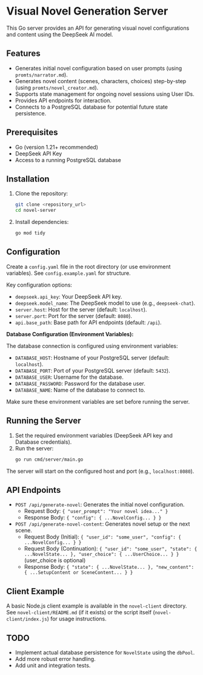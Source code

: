 # Visual Novel Generation Server

This Go server provides an API for generating visual novel configurations and content using the DeepSeek AI model.

## Features

-   Generates initial novel configuration based on user prompts (using `promts/narrator.md`).
-   Generates novel content (scenes, characters, choices) step-by-step (using `promts/novel_creator.md`).
-   Supports state management for ongoing novel sessions using User IDs.
-   Provides API endpoints for interaction.
-   Connects to a PostgreSQL database for potential future state persistence.

## Prerequisites

-   Go (version 1.21+ recommended)
-   DeepSeek API Key
-   Access to a running PostgreSQL database

## Installation

1.  Clone the repository:
    ```bash
    git clone <repository_url>
    cd novel-server
    ```
2.  Install dependencies:
    ```bash
    go mod tidy
    ```

## Configuration

Create a `config.yaml` file in the root directory (or use environment variables). See `config.example.yaml` for structure.

Key configuration options:

-   `deepseek.api_key`: Your DeepSeek API key.
-   `deepseek.model_name`: The DeepSeek model to use (e.g., `deepseek-chat`).
-   `server.host`: Host for the server (default: `localhost`).
-   `server.port`: Port for the server (default: `8080`).
-   `api.base_path`: Base path for API endpoints (default: `/api`).

**Database Configuration (Environment Variables):**

The database connection is configured using environment variables:

-   `DATABASE_HOST`: Hostname of your PostgreSQL server (default: `localhost`).
-   `DATABASE_PORT`: Port of your PostgreSQL server (default: `5432`).
-   `DATABASE_USER`: Username for the database.
-   `DATABASE_PASSWORD`: Password for the database user.
-   `DATABASE_NAME`: Name of the database to connect to.

Make sure these environment variables are set before running the server.

## Running the Server

1.  Set the required environment variables (DeepSeek API key and Database credentials).
2.  Run the server:
    ```bash
    go run cmd/server/main.go
    ```

The server will start on the configured host and port (e.g., `localhost:8080`).

## API Endpoints

-   `POST /api/generate-novel`: Generates the initial novel configuration.
    -   Request Body: `{ "user_prompt": "Your novel idea..." }`
    -   Response Body: `{ "config": { ...NovelConfig... } }`
-   `POST /api/generate-novel-content`: Generates novel setup or the next scene.
    -   Request Body (Initial): `{ "user_id": "some_user", "config": { ...NovelConfig... } }`
    -   Request Body (Continuation): `{ "user_id": "some_user", "state": { ...NovelState... }, "user_choice": { ...UserChoice... } }` (user_choice is optional)
    -   Response Body: `{ "state": { ...NovelState... }, "new_content": { ...SetupContent or SceneContent... } }`

## Client Example

A basic Node.js client example is available in the `novel-client` directory. See `novel-client/README.md` (if it exists) or the script itself (`novel-client/index.js`) for usage instructions.

## TODO

-   Implement actual database persistence for `NovelState` using the `dbPool`.
-   Add more robust error handling.
-   Add unit and integration tests. 